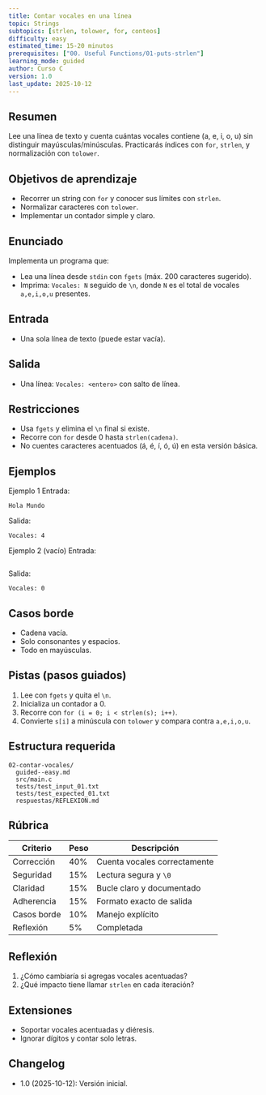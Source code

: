 ```yaml
---
title: Contar vocales en una línea
topic: Strings
subtopics: [strlen, tolower, for, conteos]
difficulty: easy
estimated_time: 15-20 minutos
prerequisites: ["00. Useful Functions/01-puts-strlen"]
learning_mode: guided
author: Curso C
version: 1.0
last_update: 2025-10-12
---
```


## Resumen
Lee una línea de texto y cuenta cuántas vocales contiene (a, e, i, o, u) sin distinguir mayúsculas/minúsculas. Practicarás índices con `for`, `strlen`, y normalización con `tolower`.

## Objetivos de aprendizaje
- Recorrer un string con `for` y conocer sus límites con `strlen`.
- Normalizar caracteres con `tolower`.
- Implementar un contador simple y claro.

## Enunciado
Implementa un programa que:
- Lea una línea desde `stdin` con `fgets` (máx. 200 caracteres sugerido).
- Imprima: `Vocales: N` seguido de `\n`, donde `N` es el total de vocales `a,e,i,o,u` presentes.

## Entrada
- Una sola línea de texto (puede estar vacía).

## Salida
- Una línea: `Vocales: <entero>` con salto de línea.

## Restricciones
- Usa `fgets` y elimina el `\n` final si existe.
- Recorre con `for` desde 0 hasta `strlen(cadena)`.
- No cuentes caracteres acentuados (á, é, í, ó, ú) en esta versión básica.

## Ejemplos
Ejemplo 1
Entrada:
```
Hola Mundo
```
Salida:
```
Vocales: 4
```

Ejemplo 2 (vacío)
Entrada:
```

```
Salida:
```
Vocales: 0
```

## Casos borde
- Cadena vacía.
- Solo consonantes y espacios.
- Todo en mayúsculas.

## Pistas (pasos guiados)
1. Lee con `fgets` y quita el `\n`.
2. Inicializa un contador a 0.
3. Recorre con `for (i = 0; i < strlen(s); i++)`.
4. Convierte `s[i]` a minúscula con `tolower` y compara contra `a,e,i,o,u`.

## Estructura requerida
```
02-contar-vocales/
  guided--easy.md
  src/main.c
  tests/test_input_01.txt
  tests/test_expected_01.txt
  respuestas/REFLEXION.md
```

## Rúbrica
| Criterio | Peso | Descripción |
|---|---|---|
| Corrección | 40% | Cuenta vocales correctamente |
| Seguridad | 15% | Lectura segura y `\0` |
| Claridad | 15% | Bucle claro y documentado |
| Adherencia | 15% | Formato exacto de salida |
| Casos borde | 10% | Manejo explícito |
| Reflexión | 5% | Completada |

## Reflexión
1. ¿Cómo cambiaría si agregas vocales acentuadas?
2. ¿Qué impacto tiene llamar `strlen` en cada iteración?

## Extensiones
- Soportar vocales acentuadas y diéresis.
- Ignorar dígitos y contar solo letras.

## Changelog
- 1.0 (2025-10-12): Versión inicial.
